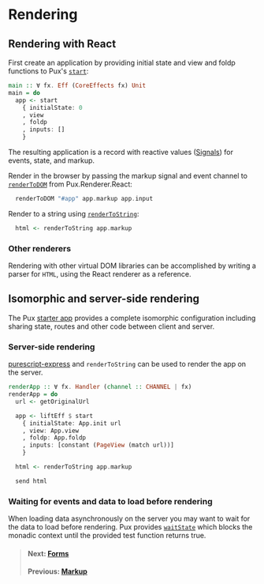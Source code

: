 # Rendering

## Rendering with React

First create an application by providing initial state and view and foldp
functions to Pux's [`start`](https://pursuit.purescript.org/packages/purescript-pux/8.0.0/docs/Pux#v:start):

```purescript
main :: ∀ fx. Eff (CoreEffects fx) Unit
main = do
  app <- start
    { initialState: 0
    , view
    , foldp
    , inputs: []
    }
```

The resulting application is a record with reactive values
([Signals](https://pursuit.purescript.org/packages/purescript-signal)) for events,
state, and markup.

Render in the browser by passing the markup signal and event channel to
[`renderToDOM`](https://pursuit.purescript.org/packages/purescript-pux/8.0.0/docs/Pux.Renderer.React#v:renderToDOM)
from Pux.Renderer.React:

```purescript
  renderToDOM "#app" app.markup app.input
```

Render to a string using
[`renderToString`](https://pursuit.purescript.org/packages/purescript-pux/8.0.0/docs/Pux.Renderer.React#v:renderToString):

```purescript
  html <- renderToString app.markup
```

### Other renderers

Rendering with other virtual DOM libraries can be accomplished by writing a
parser for `HTML`, using the React renderer as a reference.

## Isomorphic and server-side rendering

The Pux [starter app](https://github.com/alexmingoia/pux-starter-app) provides a
complete isomorphic configuration including sharing state, routes and other code
between client and server. 

### Server-side rendering

[purescript-express](https://github.com/dancingrobot84/purescript-express)
and `renderToString` can be used to render the app on the
server.

```purescript
renderApp :: ∀ fx. Handler (channel :: CHANNEL | fx)
renderApp = do
  url <- getOriginalUrl

  app <- liftEff $ start
    { initialState: App.init url
    , view: App.view
    , foldp: App.foldp
    , inputs: [constant (PageView (match url))]
    }

  html <- renderToString app.markup

  send html
```

### Waiting for events and data to load before rendering

When loading data asynchronously on the server you may want to wait for the
data to load before rendering. Pux provides [`waitState`](https://pursuit.purescript.org/packages/purescript-pux/8.0.0/docs/Pux#v:waitState)
which blocks the monadic context until the provided test function returns true.

> #### Next: [Forms](/docs/forms)
> #### Previous: [Markup](/docs/markup)
